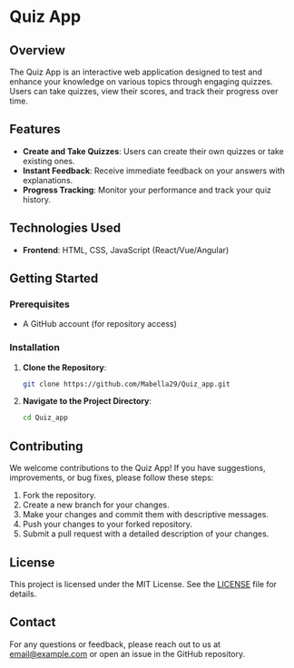 # Quiz App

## Overview

The Quiz App is an interactive web application designed to test and enhance your knowledge on various topics through engaging quizzes. Users can take quizzes, view their scores, and track their progress over time.

## Features

- **Create and Take Quizzes**: Users can create their own quizzes or take existing ones.
- **Instant Feedback**: Receive immediate feedback on your answers with explanations.
- **Progress Tracking**: Monitor your performance and track your quiz history.


## Technologies Used

- **Frontend**: HTML, CSS, JavaScript (React/Vue/Angular)

## Getting Started

### Prerequisites

- A GitHub account (for repository access)


### Installation

1. **Clone the Repository**:

   ```bash
   git clone https://github.com/Mabella29/Quiz_app.git
   ```

2. **Navigate to the Project Directory**:

   ```bash
   cd Quiz_app
   ```


## Contributing

We welcome contributions to the Quiz App! If you have suggestions, improvements, or bug fixes, please follow these steps:

1. Fork the repository.
2. Create a new branch for your changes.
3. Make your changes and commit them with descriptive messages.
4. Push your changes to your forked repository.
5. Submit a pull request with a detailed description of your changes.

## License

This project is licensed under the MIT License. See the [LICENSE](LICENSE) file for details.

## Contact

For any questions or feedback, please reach out to us at [email@example.com](mailto:email@example.com) or open an issue in the GitHub repository.


